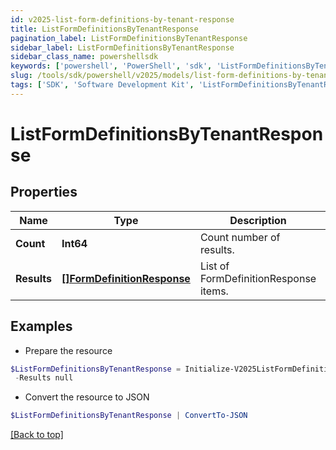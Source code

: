 ```yaml
---
id: v2025-list-form-definitions-by-tenant-response
title: ListFormDefinitionsByTenantResponse
pagination_label: ListFormDefinitionsByTenantResponse
sidebar_label: ListFormDefinitionsByTenantResponse
sidebar_class_name: powershellsdk
keywords: ['powershell', 'PowerShell', 'sdk', 'ListFormDefinitionsByTenantResponse', 'V2025ListFormDefinitionsByTenantResponse'] 
slug: /tools/sdk/powershell/v2025/models/list-form-definitions-by-tenant-response
tags: ['SDK', 'Software Development Kit', 'ListFormDefinitionsByTenantResponse', 'V2025ListFormDefinitionsByTenantResponse']
---
```



# ListFormDefinitionsByTenantResponse

## Properties

Name | Type | Description | Notes
------------ | ------------- | ------------- | -------------
**Count** | **Int64** | Count number of results. | [optional] 
**Results** | [**[]FormDefinitionResponse**](form-definition-response) | List of FormDefinitionResponse items. | [optional] 

## Examples

- Prepare the resource
```powershell
$ListFormDefinitionsByTenantResponse = Initialize-V2025ListFormDefinitionsByTenantResponse  -Count 1 `
 -Results null
```

- Convert the resource to JSON
```powershell
$ListFormDefinitionsByTenantResponse | ConvertTo-JSON
```


[[Back to top]](#) 

